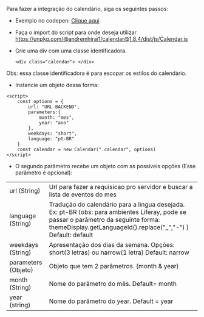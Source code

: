 Para fazer a integração do calendário, siga os seguintes passos:

- Exemplo no codepen: <a href="https://codepen.io/andremhirai/pen/RwMmdoE">Clique aqui</a>

- Faça o import do script para onde deseja utilizar
  <a href="https://unpkg.com/@andremhirai1/calendar@1.8.4/dist/js/Calendar.js">https://unpkg.com/@andremhirai1/calendar@1.8.4/dist/js/Calendar.js</a>
- Crie uma div com uma classe identificadora. 
  
  ```
  <div class="calendar"> </div>
  ```
Obs: essa classe identificadora é para escopar os estilos do calendário.

- Instancie um objeto dessa forma:

```
<script>
    const options = {
        url: "URL-BACKEND",
        parameters:{
            month: "mes",
            year: "ano"
        },
        weekdays: "short",
        language: "pt-BR"
    }
    const calendar = new Calendar(".calendar", options)
</script>
```

- O segundo parâmetro recebe um objeto com as possíveis opções (Esse parâmetro é opcional):

<table>
    <tr>
        <td>url (String) </td>
        <td>Url para fazer a requisicao pro servidor e buscar a lista de eventos do mes</td>
    </tr>
    <tr>
        <td>language (String)</td>
        <td>Tradução do calendário para a lingua desejada. Ex: pt-BR (obs: para ambientes Liferay, pode se passar o parâmetro da seguinte forma: themeDisplay.getLanguageId().replace("_","-") ) Default: default</td>
    </tr>
    <tr>
        <td>weekdays (String)</td>
        <td>Apresentação dos dias da semana. Opções: short(3 letras) ou narrow(1 letra) Default: narrow</td>
    </tr>
    <tr>
        <td>parameters (Objeto)</td>
        <td>Objeto que tem 2 parâmetros. (month & year)</td>
    </tr>
    <tr>
        <td>month (String)</td>
        <td>Nome do parâmetro do mês. Default= month</td>
    </tr>
    <tr>
        <td>year (string)</td>
        <td>Nome do parâmetro do year. Default = year</td>
    </tr>
</table>
